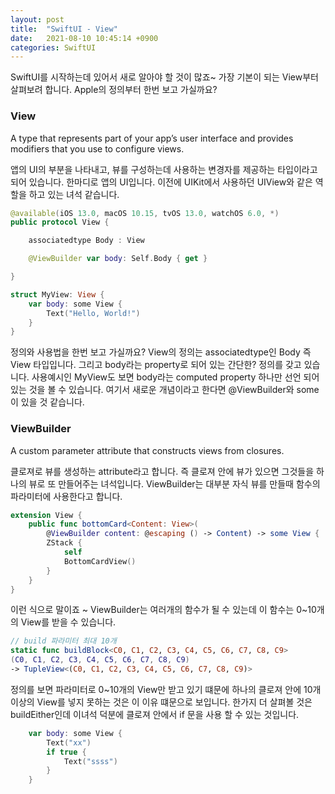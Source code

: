 ```yaml
---
layout: post
title:  "SwiftUI - View"
date:   2021-08-10 10:45:14 +0900
categories: SwiftUI
---
```

SwiftUI를 시작하는데 있어서 새로 알아야 할 것이 많죠~ 가장 기본이 되는 View부터 살펴보려 합니다. Apple의 정의부터 한번 보고 가실까요? 

### View
A type that represents part of your app’s user interface and provides modifiers that you use to configure views.

앱의 UI의 부분을 나타내고, 뷰를 구성하는데 사용하는 변경자를 제공하는 타입이라고 되어 있습니다. 한마디로 앱의 UI입니다. 이전에 UIKit에서 사용하던 UIView와 같은 역할을 하고 있는 녀석 같습니다.
``` swift
@available(iOS 13.0, macOS 10.15, tvOS 13.0, watchOS 6.0, *)
public protocol View {

    associatedtype Body : View

    @ViewBuilder var body: Self.Body { get }

}

struct MyView: View {
    var body: some View {
        Text("Hello, World!")
    }
}
```
정의와 사용법을 한번 보고 가실까요? View의 정의는 associatedtype인 Body 즉 View 타입입니다. 그리고 body라는 property로 되어 있는 간단한? 정의를 갖고 있습니다. 사용예시인 MyView도 보면 body라는 computed property 하나만 선언 되어 있는 것을 볼 수 있습니다. 여기서 새로운 개념이라고 한다면 @ViewBuilder와 some이 있을 것 같습니다. 

### ViewBuilder
A custom parameter attribute that constructs views from closures.

클로져로 뷰를 생성하는 attribute라고 합니다. 즉 클로져 안에 뷰가 있으면 그것들을 하나의 뷰로 또 만들어주는 녀석입니다. ViewBuilder는 대부분 자식 뷰를 만들때 함수의 파라미터에 사용한다고 합니다. 
``` swift
extension View {
    public func bottomCard<Content: View>(
        @ViewBuilder content: @escaping () -> Content) -> some View {
        ZStack {
            self
            BottomCardView()
        }
    }
}

```
이런 식으로 말이죠 ~ ViewBuilder는 여러개의 함수가 될 수 있는데 이 함수는 0~10개의 View를 받을 수 있습니다.
``` swift
// build 파라미터 최대 10개
static func buildBlock<C0, C1, C2, C3, C4, C5, C6, C7, C8, C9>
(C0, C1, C2, C3, C4, C5, C6, C7, C8, C9) 
-> TupleView<(C0, C1, C2, C3, C4, C5, C6, C7, C8, C9)>
```
정의를 보면 파라미터로 0~10개의 View만 받고 있기 떄문에 하나의 클로져 안에 10개 이상의 View를 넣지 못하는 것은 이 이유 떄문으로 보입니다.
한가지 더 살펴볼 것은 buildEither인데 이녀석 덕분에 클로져 안에서 if 문을 사용 할 수 있는 것입니다. 
``` swift
    var body: some View {
        Text("xx")
        if true {
            Text("ssss")
        }
    }
```
